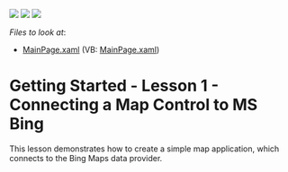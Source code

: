 <!-- default badges list -->
![](https://img.shields.io/endpoint?url=https://codecentral.devexpress.com/api/v1/VersionRange/128572237/13.1.5%2B)
[![](https://img.shields.io/badge/Open_in_DevExpress_Support_Center-FF7200?style=flat-square&logo=DevExpress&logoColor=white)](https://supportcenter.devexpress.com/ticket/details/E4321)
[![](https://img.shields.io/badge/📖_How_to_use_DevExpress_Examples-e9f6fc?style=flat-square)](https://docs.devexpress.com/GeneralInformation/403183)
<!-- default badges end -->
<!-- default file list -->
*Files to look at*:

* [MainPage.xaml](./CS/BingMapsLesson/MainPage.xaml) (VB: [MainPage.xaml](./VB/BingMapsLesson/MainPage.xaml))
<!-- default file list end -->
# Getting Started - Lesson 1 - Connecting a Map Control to MS Bing


<p>This lesson demonstrates how to create a simple map application, which connects to the Bing Maps data provider.</p>

<br/>


